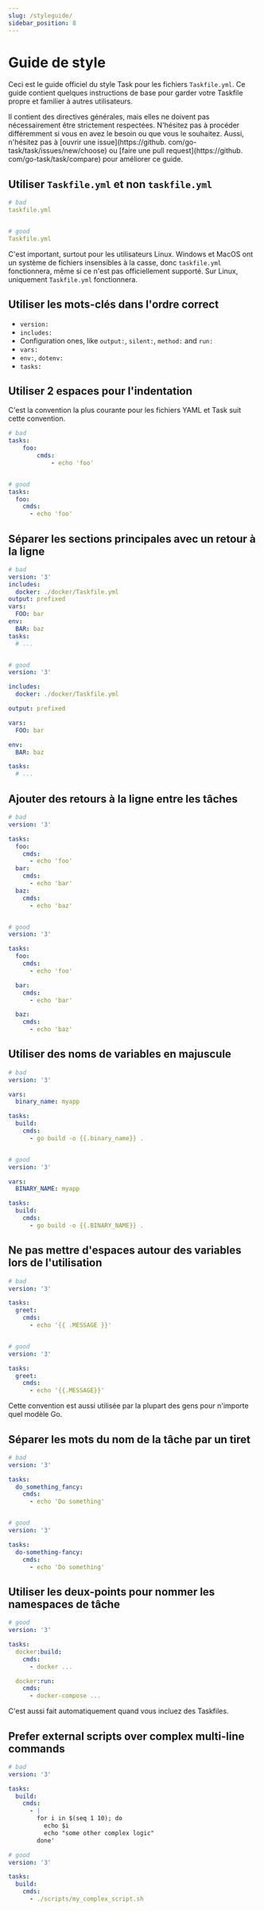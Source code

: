 ```yaml
---
slug: /styleguide/
sidebar_position: 8
---
```


# Guide de style

Ceci est le guide officiel du style Task pour les fichiers `Taskfile.yml`. Ce guide contient quelques instructions de base pour garder votre Taskfile propre et familier à autres utilisateurs.

Il contient des directives générales, mais elles ne doivent pas nécessairement être strictement respectées. N'hésitez pas à procéder différemment si vous en avez le besoin ou que vous le souhaitez. Aussi, n'hésitez pas à [ouvrir une issue](https://github. com/go-task/task/issues/new/choose) ou [faire une pull request](https://github. com/go-task/task/compare) pour améliorer ce guide.

## Utiliser `Taskfile.yml` et non `taskfile.yml`

```yaml
# bad
taskfile.yml


# good
Taskfile.yml
```

C'est important, surtout pour les utilisateurs Linux. Windows et MacOS ont un système de fichiers insensibles à la casse, donc `taskfile.yml` fonctionnera, même si ce n'est pas officiellement supporté. Sur Linux, uniquement `Taskfile.yml` fonctionnera.

## Utiliser les mots-clés dans l'ordre correct

- `version:`
- `includes:`
- Configuration ones, like `output:`, `silent:`, `method:` and `run:`
- `vars:`
- `env:`, `dotenv:`
- `tasks:`

## Utiliser 2 espaces pour l'indentation

C'est la convention la plus courante pour les fichiers YAML et Task suit cette convention.

```yaml
# bad
tasks:
    foo:
        cmds:
            - echo 'foo'


# good
tasks:
  foo:
    cmds:
      - echo 'foo'
```

## Séparer les sections principales avec un retour à la ligne

```yaml
# bad
version: '3'
includes:
  docker: ./docker/Taskfile.yml
output: prefixed
vars:
  FOO: bar
env:
  BAR: baz
tasks:
  # ...


# good
version: '3'

includes:
  docker: ./docker/Taskfile.yml

output: prefixed

vars:
  FOO: bar

env:
  BAR: baz

tasks:
  # ...
```

## Ajouter des retours à la ligne entre les tâches

```yaml
# bad
version: '3'

tasks:
  foo:
    cmds:
      - echo 'foo'
  bar:
    cmds:
      - echo 'bar'
  baz:
    cmds:
      - echo 'baz'


# good
version: '3'

tasks:
  foo:
    cmds:
      - echo 'foo'

  bar:
    cmds:
      - echo 'bar'

  baz:
    cmds:
      - echo 'baz'
```

## Utiliser des noms de variables en majuscule

```yaml
# bad
version: '3'

vars:
  binary_name: myapp

tasks:
  build:
    cmds:
      - go build -o {{.binary_name}} .


# good
version: '3'

vars:
  BINARY_NAME: myapp

tasks:
  build:
    cmds:
      - go build -o {{.BINARY_NAME}} .
```

## Ne pas mettre d'espaces autour des variables lors de l'utilisation

```yaml
# bad
version: '3'

tasks:
  greet:
    cmds:
      - echo '{{ .MESSAGE }}'


# good
version: '3'

tasks:
  greet:
    cmds:
      - echo '{{.MESSAGE}}'
```

Cette convention est aussi utilisée par la plupart des gens pour n'importe quel modèle Go.

## Séparer les mots du nom de la tâche par un tiret

```yaml
# bad
version: '3'

tasks:
  do_something_fancy:
    cmds:
      - echo 'Do something'


# good
version: '3'

tasks:
  do-something-fancy:
    cmds:
      - echo 'Do something'
```

## Utiliser les deux-points pour nommer les namespaces de tâche

```yaml
# good
version: '3'

tasks:
  docker:build:
    cmds:
      - docker ...

  docker:run:
    cmds:
      - docker-compose ...
```

C'est aussi fait automatiquement quand vous incluez des Taskfiles.

## Prefer external scripts over complex multi-line commands

```yaml
# bad
version: '3'

tasks:
  build:
    cmds:
      - |
        for i in $(seq 1 10); do
          echo $i
          echo "some other complex logic"
        done'

# good
version: '3'

tasks:
  build:
    cmds:
      - ./scripts/my_complex_script.sh
```
